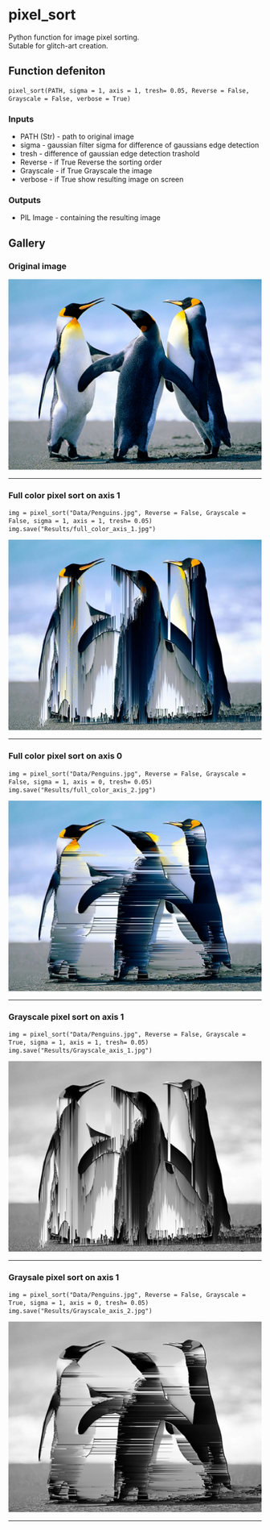 # pixel_sort

Python function for image pixel sorting.  
Sutable for glitch-art creation.

## Function defeniton

```
pixel_sort(PATH, sigma = 1, axis = 1, tresh= 0.05, Reverse = False, Grayscale = False, verbose = True)
```

### Inputs

+ PATH (Str) - path to original image
+ sigma - gaussian filter sigma for difference of gaussians edge detection
+ tresh - difference of gaussian edge detection trashold
+ Reverse - if True Reverse the sorting order
+ Grayscale - if True Grayscale the image
+ verbose - if True show resulting image on screen

### Outputs

+ PIL Image - containing the resulting image

## Gallery

### Original image

![Original image](Data/Penguins.jpg)

__________

### Full color pixel sort on axis 1

```
img = pixel_sort("Data/Penguins.jpg", Reverse = False, Grayscale = False, sigma = 1, axis = 1, tresh= 0.05)
img.save("Results/full_color_axis_1.jpg")
```

![Full color pixel sort on axis 1](Results/full_color_axis_1.jpg)

__________

### Full color pixel sort on axis 0

```
img = pixel_sort("Data/Penguins.jpg", Reverse = False, Grayscale = False, sigma = 1, axis = 0, tresh= 0.05)
img.save("Results/full_color_axis_2.jpg")
```

![Full color pixel sort on axis 0](Results/full_color_axis_2.jpg)

__________

### Grayscale pixel sort on axis 1

```
img = pixel_sort("Data/Penguins.jpg", Reverse = False, Grayscale = True, sigma = 1, axis = 1, tresh= 0.05)
img.save("Results/Grayscale_axis_1.jpg")
```

![Graysale pixel sort on axis 1](Results/Grayscale_axis_1.jpg)

__________

### Graysale pixel sort on axis 1

```
img = pixel_sort("Data/Penguins.jpg", Reverse = False, Grayscale = True, sigma = 1, axis = 0, tresh= 0.05)
img.save("Results/Grayscale_axis_2.jpg")
```

![Graysale pixel sort on axis 0](Results/Grayscale_axis_2.jpg)

__________
